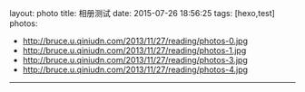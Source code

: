 layout: photo
title: 相册测试
date: 2015-07-26 18:56:25
tags: [hexo,test]
photos:
- http://bruce.u.qiniudn.com/2013/11/27/reading/photos-0.jpg
- http://bruce.u.qiniudn.com/2013/11/27/reading/photos-1.jpg
- http://bruce.u.qiniudn.com/2013/11/27/reading/photos-3.jpg
- http://bruce.u.qiniudn.com/2013/11/27/reading/photos-4.jpg
---

